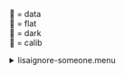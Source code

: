 &#x1F4D7;  = data  
&#x1F4D8;  = flat  
&#x1F4D9;  = dark  
&#x1F4D5;  = calib<details><summary>lisaignore-someone.menu</summary><blockquote><pre><details><summary>lisa_someone_530coronal_flat.cbk</summary><blockquote><pre>
Integration:0.00 minutes.  Hardware:0.00 minutes. total:0.00 minutes  </pre></blockquote></details><details><summary>lisa_someone_530coronal_flat.cbk</summary><blockquote><pre>
Integration:0.00 minutes.  Hardware:0.00 minutes. total:0.00 minutes  </pre></blockquote></details></pre></blockquote></details>